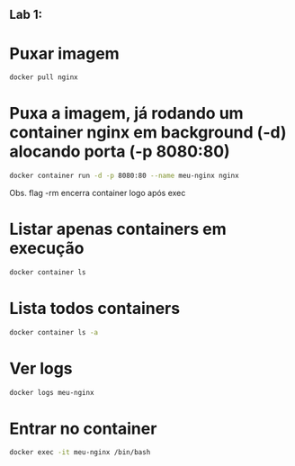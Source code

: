 ## Lab 1:

# Puxar imagem
```bash
docker pull nginx
```

# Puxa a imagem, já rodando um container nginx em background (-d) alocando porta (-p 8080:80)
```bash 
docker container run -d -p 8080:80 --name meu-nginx nginx
```
Obs. flag -rm encerra container logo após exec

# Listar apenas containers em execução
```bash
docker container ls
```
# Lista todos containers
```bash
docker container ls -a 
```

# Ver logs
```bash
docker logs meu-nginx
```

# Entrar no container
```bash
docker exec -it meu-nginx /bin/bash
```